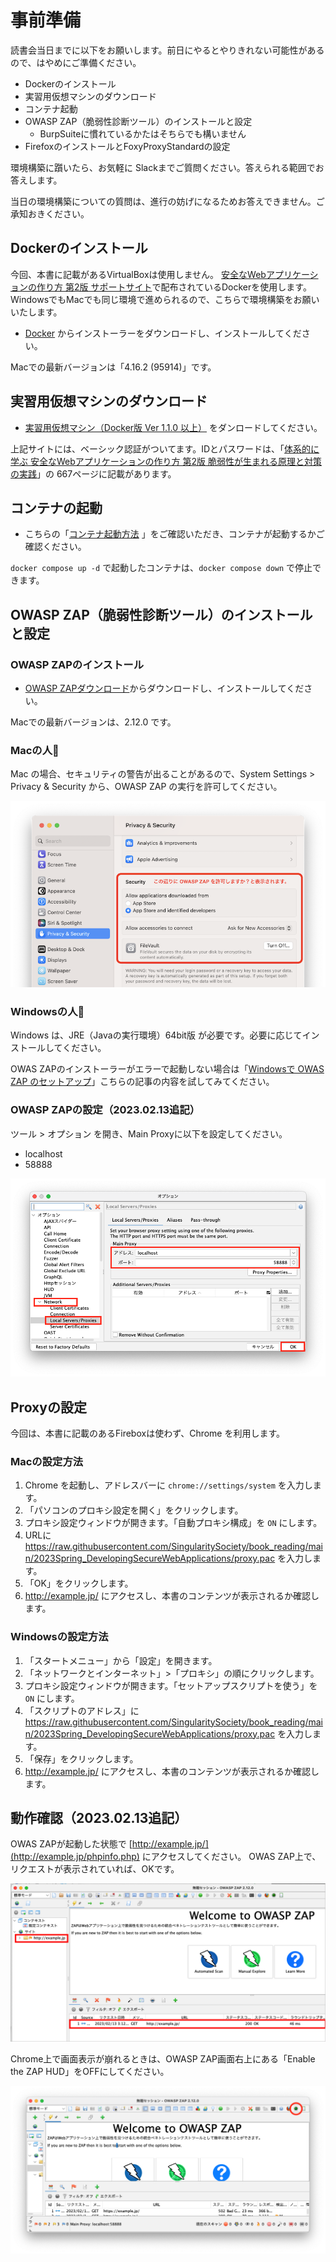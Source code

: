 # 事前準備

読書会当日までに以下をお願いします。前日にやるとやりきれない可能性があるので、はやめにご準備ください。

- Dockerのインストール
- 実習用仮想マシンのダウンロード
- コンテナ起動
- OWASP ZAP（脆弱性診断ツール）のインストールと設定
  - BurpSuiteに慣れているかたはそちらでも構いません
- FirefoxのインストールとFoxyProxyStandardの設定

環境構築に躓いたら、お気軽に Slackまでご質問ください。答えられる範囲でお答えします。

当日の環境構築についての質問は、進行の妨げになるためお答えできません。ご承知おきください。

## Dockerのインストール

今回、本書に記載があるVirtualBoxは使用しません。
[安全なWebアプリケーションの作り方 第2版 サポートサイト](https://wasbook.org)で配布されているDockerを使用します。WindowsでもMacでも同じ環境で進められるので、こちらで環境構築をお願いいたします。

- [Docker](https://www.docker.com) からインストーラーをダウンロードし、インストールしてください。

Macでの最新バージョンは「4.16.2 (95914)」です。

## 実習用仮想マシンのダウンロード

- [実習用仮想マシン（Docker版 Ver 1.1.0 以上）](https://wasbook.org/download/wasbook-docker.zip) をダンロードしてください。

上記サイトには、ベーシック認証がついてます。IDとパスワードは、「[体系的に学ぶ 安全なWebアプリケーションの作り方 第2版 脆弱性が生まれる原理と対策の実践](https://amazon.co.jp/dp/4797393165/ref=nosim?tag=singularityso-22)」の 667ページに記載があります。

## コンテナの起動

- こちらの「[コンテナ起動方法](https://wasbook.org/wasbook-docker.html) 」をご確認いただき、コンテナが起動するかご確認ください。

`docker compose up -d` で起動したコンテナは、`docker compose down` で停止できます。

## OWASP ZAP（脆弱性診断ツール）のインストールと設定

### OWASP ZAPのインストール

- [OWASP ZAPダウンロード](https://www.zaproxy.org/download/)からダウンロードし、インストールしてください。

Macでの最新バージョンは、2.12.0 です。

### Macの人🍎

Mac の場合、セキュリティの警告が出ることがあるので、System Settings > Privacy & Security から、OWASP ZAP の実行を許可してください。

![SystemSettings](./img/preparation_owaspzap.png)

### Windowsの人🤚

Windows は、JRE（Javaの実行環境）64bit版 が必要です。必要に応じてインストールしてください。

OWAS ZAPのインストーラーがエラーで起動しない場合は「[Windowsで OWAS ZAP のセットアップ](https://zenn.dev/singularity/articles/d9a555238061e9)」こちらの記事の内容を試してみてください。

### OWASP ZAPの設定（2023.02.13追記）

ツール > オプション を開き、Main Proxyに以下を設定してください。

- localhost
- 58888

![](./img/preparation_owaszap_setting.png)

## Proxyの設定

今回は、本書に記載のあるFireboxは使わず、Chrome を利用します。

### Macの設定方法

1. Chrome を起動し、アドレスバーに `chrome://settings/system` を入力します。
2. 「パソコンのプロキシ設定を開く」をクリックします。
3. プロキシ設定ウィンドウが開きます。「自動プロキシ構成」を `ON` にします。
4. URLに https://raw.githubusercontent.com/SingularitySociety/book_reading/main/2023Spring_DevelopingSecureWebApplications/proxy.pac を入力します。
5. 「OK」をクリックします。
6. http://example.jp/ にアクセスし、本書のコンテンツが表示されるか確認します。

### Windowsの設定方法

1. 「スタートメニュー」から「設定」を開きます。
2. 「ネットワークとインターネット」>「プロキシ」の順にクリックします。
3. プロキシ設定ウィンドウが開きます。「セットアップスクリプトを使う」を `ON` にします。
4. 「スクリプトのアドレス」に https://raw.githubusercontent.com/SingularitySociety/book_reading/main/2023Spring_DevelopingSecureWebApplications/proxy.pac を入力します。
5. 「保存」をクリックします。
6. http://example.jp/ にアクセスし、本書のコンテンツが表示されるか確認します。

## 動作確認（2023.02.13追記）

OWAS ZAPが起動した状態で [http://example.jp/](http://example.jp/phpinfo.php) にアクセスしてください。 OWAS ZAP上で、リクエストが表示されていれば、OKです。

![](./img/preparation_owaszap_check.jpg)

Chrome上で画面表示が崩れるときは、OWASP ZAP画面右上にある「Enable the ZAP HUD」をOFFにしてください。

![](./img/preparation_EnabletheZAPHUD.png)

